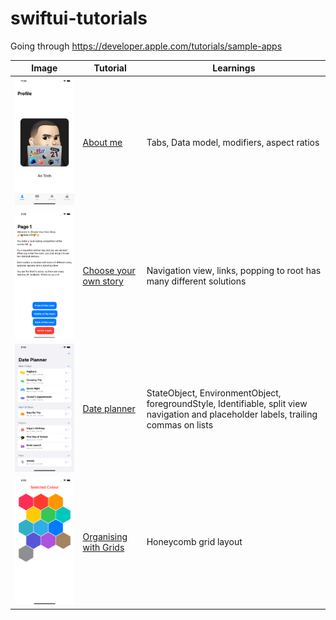 # swiftui-tutorials
Going through https://developer.apple.com/tutorials/sample-apps

Image | Tutorial | Learnings
--|--|--
<img src="images/aboutme.png" width="300"> | [About me](https://developer.apple.com/tutorials/sample-apps/aboutme) | Tabs, Data model, modifiers, aspect ratios
<img src="images/chooseyourownstory.png" width="300"> | [Choose your own story](https://developer.apple.com/tutorials/sample-apps/chooseyourownstory) | Navigation view, links, popping to root has many different solutions
<img src="images/dateplanner.png" width="300"> | [Date planner](https://developer.apple.com/tutorials/sample-apps/dateplanner) | StateObject, EnvironmentObject, foregroundStyle, Identifiable, split view navigation and placeholder labels, trailing commas on lists
<img src="images/organisingwithgrids.png" width="300"> | [Organising with Grids](https://developer.apple.com/tutorials/sample-apps/organizingwithgrids) | Honeycomb grid layout
